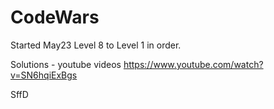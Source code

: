 # CodeWars

Started May23  Level 8 to Level 1 in order.



Solutions - youtube videos
https://www.youtube.com/watch?v=SN6hqiExBgs

SffD
